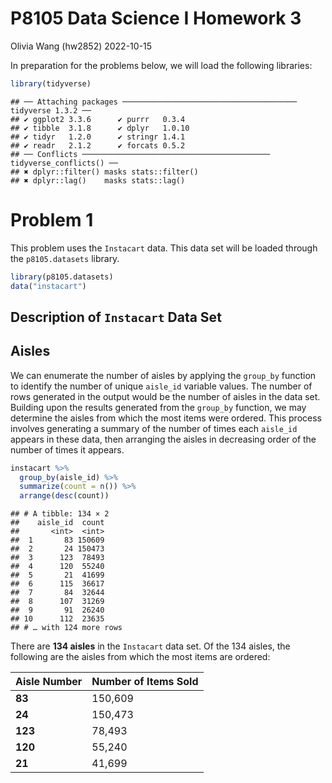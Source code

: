 P8105 Data Science I Homework 3
================
Olivia Wang (hw2852)
2022-10-15

In preparation for the problems below, we will load the following
libraries:

``` r
library(tidyverse)
```

    ## ── Attaching packages ─────────────────────────────────────── tidyverse 1.3.2 ──
    ## ✔ ggplot2 3.3.6      ✔ purrr   0.3.4 
    ## ✔ tibble  3.1.8      ✔ dplyr   1.0.10
    ## ✔ tidyr   1.2.0      ✔ stringr 1.4.1 
    ## ✔ readr   2.1.2      ✔ forcats 0.5.2 
    ## ── Conflicts ────────────────────────────────────────── tidyverse_conflicts() ──
    ## ✖ dplyr::filter() masks stats::filter()
    ## ✖ dplyr::lag()    masks stats::lag()

# Problem 1

This problem uses the `Instacart` data. This data set will be loaded
through the `p8105.datasets` library.

``` r
library(p8105.datasets)
data("instacart")
```

## Description of `Instacart` Data Set

## Aisles

We can enumerate the number of aisles by applying the `group_by`
function to identify the number of unique `aisle_id` variable values.
The number of rows generated in the output would be the number of aisles
in the data set. Building upon the results generated from the `group_by`
function, we may determine the aisles from which the most items were
ordered. This process involves generating a summary of the number of
times each `aisle_id` appears in these data, then arranging the aisles
in decreasing order of the number of times it appears.

``` r
instacart %>%
  group_by(aisle_id) %>% 
  summarize(count = n()) %>% 
  arrange(desc(count))
```

    ## # A tibble: 134 × 2
    ##    aisle_id  count
    ##       <int>  <int>
    ##  1       83 150609
    ##  2       24 150473
    ##  3      123  78493
    ##  4      120  55240
    ##  5       21  41699
    ##  6      115  36617
    ##  7       84  32644
    ##  8      107  31269
    ##  9       91  26240
    ## 10      112  23635
    ## # … with 124 more rows

There are **134 aisles** in the `Instacart` data set. Of the 134 aisles,
the following are the aisles from which the most items are ordered:

| Aisle Number | Number of Items Sold |
|:-------------|----------------------|
| **83**       | 150,609              |
| **24**       | 150,473              |
| **123**      | 78,493               |
| **120**      | 55,240               |
| **21**       | 41,699               |
